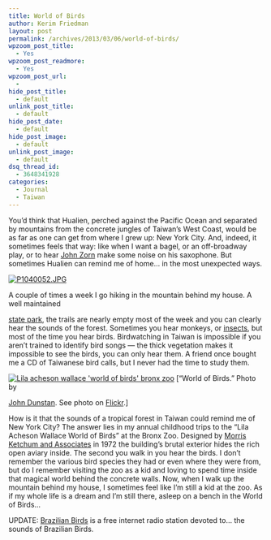 ```yaml
---
title: World of Birds
author: Kerim Friedman
layout: post
permalink: /archives/2013/03/06/world-of-birds/
wpzoom_post_title:
  - Yes
wpzoom_post_readmore:
  - Yes
wpzoom_post_url:
  - 
hide_post_title:
  - default
unlink_post_title:
  - default
hide_post_date:
  - default
hide_post_image:
  - default
unlink_post_image:
  - default
dsq_thread_id:
  - 3648341928
categories:
  - Journal
  - Taiwan
---
```

You&#8217;d think that Hualien, perched against the Pacific Ocean and separated by mountains from the concrete jungles of Taiwan&#8217;s West Coast, would be as far as one can get from where I grew up: New York City. And, indeed, it sometimes feels that way: like when I want a bagel, or an off-broadway play, or to hear <a href="http://www.youtube.com/watch?v=l7nL4FcFCZY" onclick="_gaq.push(['_trackEvent', 'outbound-article', 'http://www.youtube.com/watch?v=l7nL4FcFCZY', 'John Zorn']);" >John Zorn</a> make some noise on his saxophone. But sometimes Hualien can remind me of home… in the most unexpected ways.

<a href="http://flic.kr/p/Dhdhb" onclick="_gaq.push(['_trackEvent', 'outbound-article', 'http://flic.kr/p/Dhdhb', '']);"  title="P1040052.JPG by kerim, on Flickr"><img src="http://farm1.staticflickr.com/132/421873450_c65f32fd49_b.jpg" alt="P1040052.JPG" /></a>

<!--more-->A couple of times a week I go hiking in the mountain behind my house. A well maintained 

<a href="http://www.erv-nsa.gov.tw/user/article.aspx?lang=1&sno=03000108" onclick="_gaq.push(['_trackEvent', 'outbound-article', 'http://www.erv-nsa.gov.tw/user/article.aspx?lang=1&sno=03000108', 'state park']);" >state park</a>, the trails are nearly empty most of the week and you can clearly hear the sounds of the forest. Sometimes you hear monkeys, or <a href="https://soundcloud.com/kerim-friedman/circadian-rhythm" onclick="_gaq.push(['_trackEvent', 'outbound-article', 'https://soundcloud.com/kerim-friedman/circadian-rhythm', 'insects']);" >insects</a>, but most of the time you hear birds. Birdwatching in Taiwan is impossible if you aren&#8217;t trained to identify bird songs — the thick vegetation makes it impossible to see the birds, you can only hear them. A friend once bought me a CD of Taiwanese bird calls, but I never had the time to study them.

<a href="http://flic.kr/p/6csTWP" onclick="_gaq.push(['_trackEvent', 'outbound-article', 'http://flic.kr/p/6csTWP', '']);"  title="Lila acheson wallace 'world of birds' bronx zoo by undertheturnpike, on Flickr"><img src="http://farm4.staticflickr.com/3570/3411512951_58e5a903d5_o.jpg" alt="Lila acheson wallace 'world of birds' bronx zoo" /></a> [&#8220;World of Birds.&#8221; Photo by 

<a href="http://www.flickr.com/photos/13105441@N04/" onclick="_gaq.push(['_trackEvent', 'outbound-article', 'http://www.flickr.com/photos/13105441@N04/', 'John Dunstan']);" >John Dunstan</a>. See photo on <a href="http://www.flickr.com/photos/13105441@N04/3411512951/" onclick="_gaq.push(['_trackEvent', 'outbound-article', 'http://www.flickr.com/photos/13105441@N04/3411512951/', 'Flickr']);" >Flickr</a>.] 

How is it that the sounds of a tropical forest in Taiwan could remind me of New York City? The answer lies in my annual childhood trips to the &#8220;Lila Acheson Wallace World of Birds&#8221; at the Bronx Zoo. Designed by <a href="http://books.google.com.tw/books?id=sISEV9XGarkC&lpg=PA576&ots=Y0JwdzRXen&dq=Lila%20acheson%20wallace%20%22world%20of%20birds%22&pg=PA576#v=onepage&q=Lila%20acheson%20wallace%20%22world%20of%20birds%22&f=false" onclick="_gaq.push(['_trackEvent', 'outbound-article', 'http://books.google.com.tw/books?id=sISEV9XGarkC&lpg=PA576&ots=Y0JwdzRXen&dq=Lila%20acheson%20wallace%20%22world%20of%20birds%22&pg=PA576#v=onepage&q=Lila%20acheson%20wallace%20%22world%20of%20birds%22&f=false', 'Morris Ketchum and Associates']);" >Morris Ketchum and Associates</a> in 1972 the building&#8217;s brutal exterior hides the rich open aviary inside. The second you walk in you hear the birds. I don&#8217;t remember the various bird species they had or even where they were from, but do I remember visiting the zoo as a kid and loving to spend time inside that magical world behind the concrete walls. Now, when I walk up the mountain behind my house, I sometimes feel like I&#8217;m still a kid at the zoo. As if my whole life is a dream and I&#8217;m still there, asleep on a bench in the World of Birds…

UPDATE: <a href="http://www.brazilianbirdsradio.com.br/" onclick="_gaq.push(['_trackEvent', 'outbound-article', 'http://www.brazilianbirdsradio.com.br/', 'Brazilian Birds']);" >Brazilian Birds</a> is a free internet radio station devoted to… the sounds of Brazilian Birds.


